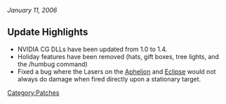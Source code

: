 _January 11, 2006_

## Update Highlights

- NVIDIA CG DLLs have been updated from 1.0 to 1.4.
- Holiday features have been removed (hats, gift boxes, tree lights,
  and the /humbug command)
- Fixed a bug where the Lasers on the [Aphelion](Aphelion.md "wikilink")
  and [Eclipse](Eclipse.md "wikilink") would not always do damage when
  fired directly upon a stationary target.

[Category:Patches](Category:Patches.md "wikilink")
